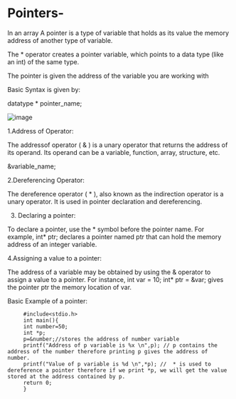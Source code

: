 # Pointers-
 

 In an array A pointer is a type of variable that holds as its value the memory address of another type of variable.

The * operator creates a pointer variable, which points to a data type (like an int) of the same type.

The pointer is given the address of the variable you are working with

Basic Syntax is given by:

datatype * pointer_name;

![image](https://user-images.githubusercontent.com/91966097/234310203-27c45583-d1bc-405d-920d-11048c9817ea.png)


1.Address of Operator:

The addressof operator ( & ) is a unary operator that returns the address of its operand. Its operand can be a variable, function, array, structure, etc.

&variable_name;

2.Dereferencing Operator:

The dereference operator ( * ), also known as the indirection operator is a unary operator. It is used in pointer declaration and dereferencing.

3. Declaring a pointer:

To declare a pointer, use the * symbol before the pointer name. For example, int* ptr; declares a pointer named ptr that can hold the memory address of an integer variable.

4.Assigning a value to a pointer:

The address of a variable may be obtained by using the & operator to assign a value to a pointer. For instance, int var = 10; int* ptr = &var; gives the pointer ptr the memory location of var.

Basic Example of a pointer:

         #include<stdio.h>  
         int main(){  
         int number=50;    
         int *p;      
         p=&number;//stores the address of number variable    
         printf("Address of p variable is %x \n",p); // p contains the address of the number therefore printing p gives the address of number.     
         printf("Value of p variable is %d \n",*p); //  * is used to dereference a pointer therefore if we print *p, we will get the value stored at the address contained by p.    
         return 0;  
         }
